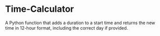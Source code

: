 # Time-Calculator
A Python function that adds a duration to a start time and returns the new time in 12-hour format, including the correct day if provided.
